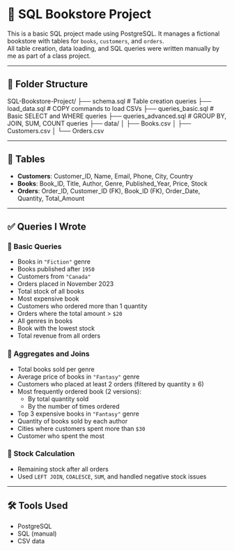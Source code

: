 # 📘 SQL Bookstore Project

This is a basic SQL project made using PostgreSQL. It manages a fictional bookstore with tables for `books`, `customers`, and `orders`.  
All table creation, data loading, and SQL queries were written manually by me as part of a class project.

---

## 📁 Folder Structure

SQL-Bookstore-Project/
├── schema.sql # Table creation queries
├── load_data.sql # COPY commands to load CSVs
├── queries_basic.sql # Basic SELECT and WHERE queries 
├── queries_advanced.sql # GROUP BY, JOIN, SUM, COUNT queries
├── data/
│ ├── Books.csv
│ ├── Customers.csv
│ └── Orders.csv



---

## 🧱 Tables

- **Customers**: Customer_ID, Name, Email, Phone, City, Country
- **Books**: Book_ID, Title, Author, Genre, Published_Year, Price, Stock
- **Orders**: Order_ID, Customer_ID (FK), Book_ID (FK), Order_Date, Quantity, Total_Amount

---

## ✅ Queries I Wrote

### 🔹 Basic Queries
- Books in `"Fiction"` genre
- Books published after `1950`
- Customers from `"Canada"`
- Orders placed in November 2023
- Total stock of all books
- Most expensive book
- Customers who ordered more than 1 quantity
- Orders where the total amount > `$20`
- All genres in books
- Book with the lowest stock
- Total revenue from all orders

### 🔹 Aggregates and Joins
- Total books sold per genre
- Average price of books in `"Fantasy"` genre
- Customers who placed at least 2 orders (filtered by quantity ≥ 6)
- Most frequently ordered book (2 versions):
  - By total quantity sold
  - By the number of times ordered
- Top 3 expensive books in `"Fantasy"` genre
- Quantity of books sold by each author
- Cities where customers spent more than `$30`
- Customer who spent the most

### 🔹 Stock Calculation
- Remaining stock after all orders  
- Used `LEFT JOIN`, `COALESCE`, `SUM`, and handled negative stock issues

---

## 🛠 Tools Used

- PostgreSQL
- SQL (manual)
- CSV data



